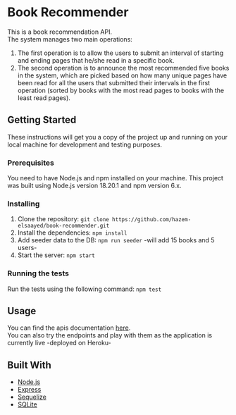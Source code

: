 # Book Recommender

This is a book recommendation API. <br>
The system manages two main operations: 
1. The first operation is to allow the users to submit an interval of starting and ending pages that he/she read in a specific book.
2. The second operation is to announce the most recommended five books in the system, which are picked based on how many unique pages have been read for all the users that submitted their intervals in the first operation (sorted by books with the most read pages to books with the least read pages).

## Getting Started

These instructions will get you a copy of the project up and running on your local machine for development and testing purposes.

### Prerequisites

You need to have Node.js and npm installed on your machine. This project was built using Node.js version 18.20.1 and npm version 6.x.

### Installing

1. Clone the repository: `git clone https://github.com/hazem-elsaayed/book-recommender.git`
2. Install the dependencies: `npm install`
3. Add seeder data to the DB: `npm run seeder` -will add 15 books and 5 users-
4. Start the server: `npm start`

### Running the tests

Run the tests using the following command: `npm test`

## Usage

You can find the apis documentation [here](https://book-recommender-lsvj.onrender.com/api-docs/). <br>
You can also try the endpoints and play with them as the application is currently live -deployed on Heroku-

## Built With

- [Node.js](https://nodejs.org/)
- [Express](https://expressjs.com/)
- [Sequelize](https://sequelize.org/)
- [SQLite](https://www.sqlite.org/index.html)
